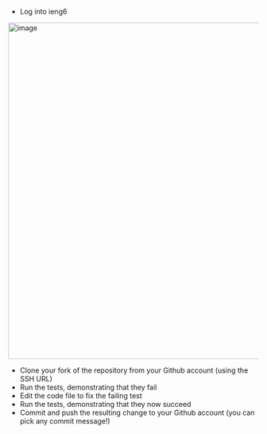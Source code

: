 - Log into ieng6
<img width="676" alt="image" src="https://github.com/junyuelin/cse15l-lab-reports/assets/97243889/e03c8686-995a-48f9-983d-d52fcabed7f9">

- Clone your fork of the repository from your Github account (using the SSH URL)
- Run the tests, demonstrating that they fail
- Edit the code file to fix the failing test
- Run the tests, demonstrating that they now succeed
- Commit and push the resulting change to your Github account (you can pick any commit message!)

